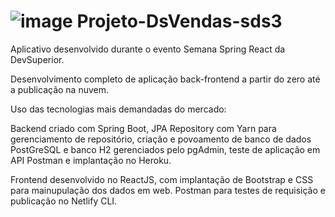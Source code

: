 #   ![image](https://user-images.githubusercontent.com/72181931/117579742-9edb8100-b0ca-11eb-8c89-fec75d6704fe.png) Projeto-DsVendas-sds3

Aplicativo desenvolvido durante o evento Semana Spring React da DevSuperior.

Desenvolvimento completo de aplicação back-frontend a partir do zero até a publicação na nuvem. 

Uso das tecnologias mais demandadas do mercado:

Backend criado com Spring Boot, JPA Repository com Yarn para gerenciamento de repositório, criação e povoamento de banco de dados 
PostGreSQL e banco H2 gerenciados pelo pgAdmin, teste de aplicação em API Postman e implantação no Heroku.

Frontend desenvolvido no ReactJS, com implantação de Bootstrap e CSS para mainupulação dos dados em web.
Postman para testes de requisição e publicação no Netlify CLI.
